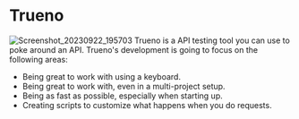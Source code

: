 # Trueno
![Screenshot_20230922_195703](https://github.com/Katajisto/trueno/assets/24441325/de0bbe65-2fa7-4a51-8ed8-f408844da7ad)
Trueno is a API testing tool you can use to poke around an API. Trueno's development is going to focus on the following areas:
- Being great to work with using a keyboard.
- Being great to work with, even in a multi-project setup.
- Being as fast as possible, especially when starting up.
- Creating scripts to customize what happens when you do requests.
